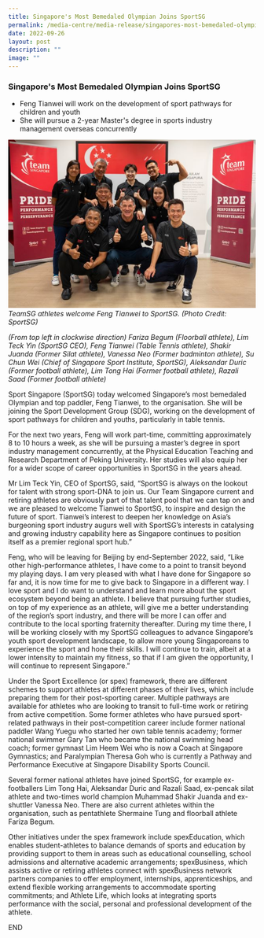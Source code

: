 ```yaml
---
title: Singapore's Most Bemedaled Olympian Joins SportSG
permalink: /media-centre/media-release/singapores-most-bemedaled-olympian-joins-sportsg/
date: 2022-09-26
layout: post
description: ""
image: ""
---
```

### **Singapore's Most Bemedaled Olympian Joins SportSG**

* Feng Tianwei will work on the development of sport pathways for children and youth
* She will pursue a 2-year Master's degree in sports industry management overseas concurrently

![TeamSG athletes welcome Feng Tianwei to SportSG.](/images/Media%20Centre/Media%20Release/2022/Sep/TeamSG%20athletes%20welcome%20Feng%20Tianwei.jpeg)
*TeamSG athletes welcome Feng Tianwei to SportSG. (Photo Credit: SportSG)*
  
*(From top left in clockwise direction) Fariza Begum (Floorball athlete), Lim Teck Yin (SportSG CEO), Feng Tianwei (Table Tennis athlete), Shakir Juanda (Former Silat athlete), Vanessa Neo (Former badminton athlete), Su Chun Wei (Chief of Singapore Sport Institute, SportSG), Aleksandar Duric (Former football athlete), Lim Tong Hai (Former football athlete), Razali Saad (Former football athlete)*

Sport Singapore (SportSG) today welcomed Singapore’s most bemedaled Olympian and top paddler, Feng Tianwei, to the organisation. She will be joining the Sport Development Group (SDG), working on the development of sport pathways for children and youths, particularly in table tennis.

For the next two years, Feng will work part-time, committing approximately 8 to 10 hours a week, as she will be pursuing a master’s degree in sport industry management concurrently, at the Physical Education Teaching and Research Department of Peking University. Her studies will also equip her for a wider scope of career opportunities in SportSG in the years ahead.

Mr Lim Teck Yin, CEO of SportSG, said, “SportSG is always on the lookout for talent with strong sport-DNA to join us. Our Team Singapore current and retiring athletes are obviously part of that talent pool that we can tap on and we are pleased to welcome Tianwei to SportSG, to inspire and design the future of sport. Tianwei’s interest to deepen her knowledge on Asia’s burgeoning sport industry augurs well with SportSG’s interests in catalysing and growing industry capability here as Singapore continues to position itself as a premier regional sport hub.”

Feng, who will be leaving for Beijing by end-September 2022, said, “Like other high-performance athletes, I have come to a point to transit beyond my playing days. I am very pleased with what I have done for Singapore so far and, it is now time for me to give back to Singapore in a different way. I love sport and I do want to understand and learn more about the sport ecosystem beyond being an athlete. I believe that pursuing further studies, on top of my experience as an athlete, will give me a better understanding of the region’s sport industry, and there will be more I can offer and contribute to the local sporting fraternity thereafter. During my time there, I will be working closely with my SportSG colleagues to advance Singapore’s youth sport development landscape, to allow more young Singaporeans to experience the sport and hone their skills. I will continue to train, albeit at a lower intensity to maintain my fitness, so that if I am given the opportunity, I will continue to represent Singapore.”

Under the Sport Excellence (or spex) framework, there are different schemes to support athletes at different phases of their lives, which include preparing them for their post-sporting career. Multiple pathways are available for athletes who are looking to transit to full-time work or retiring from active competition. Some former athletes who have pursued sport-related pathways in their post-competition career include former national paddler Wang Yuegu who started her own table tennis academy; former national swimmer Gary Tan who became the national swimming head coach; former gymnast Lim Heem Wei who is now a Coach at Singapore Gymnastics; and Paralympian Theresa Goh who is currently a Pathway and Performance Executive at Singapore Disability Sports Council.

Several former national athletes have joined SportSG, for example ex-footballers Lim Tong Hai, Aleksandar Duric and Razali Saad, ex-pencak silat athlete and two-times world champion Muhammad Shakir Juanda and ex-shuttler Vanessa Neo. There are also current athletes within the organisation, such as pentathlete Shermaine Tung and floorball athlete Fariza Begum.

Other initiatives under the spex framework include spexEducation, which enables student-athletes to balance demands of sports and education by providing support to them in areas such as educational counselling, school admissions and alternative academic arrangements; spexBusiness, which assists active or retiring athletes connect with spexBusiness network partners companies to offer employment, internships, apprenticeships, and extend flexible working arrangements to accommodate sporting commitments; and Athlete Life, which looks at integrating sports performance with the social, personal and professional development of the athlete.

END